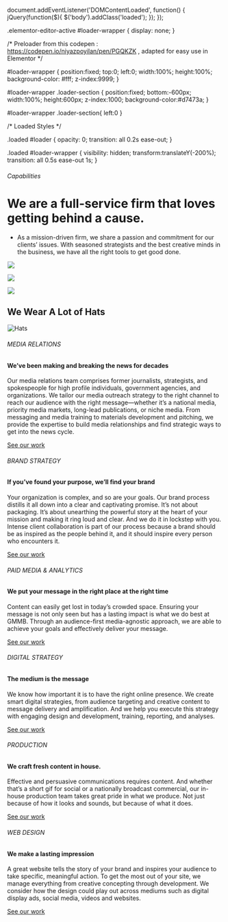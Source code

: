 



















document.addEventListener('DOMContentLoaded', function() {
jQuery(function($){
$('body').addClass('loaded');
}); });


.elementor-editor-active #loader-wrapper {
display: none;
}

/\* Preloader from this codepen : https://codepen.io/niyazpoyilan/pen/PGQKZK , adapted for easy use in Elementor \*/

#loader-wrapper {
position:fixed;
top:0;
left:0;
width:100%;
height:100%;
background-color: #fff;
z-index:9999;
}


#loader-wrapper .loader-section {
position:fixed;
bottom:-600px;
width:100%;
height:600px;
z-index:1000;
background-color:#d7473a;
}

#loader-wrapper .loader-section{
left:0
}

/\* Loaded Styles \*/

.loaded #loader {
opacity: 0;
transition: all 0.2s ease-out;
}

.loaded #loader-wrapper {
visibility: hidden;
transform:translateY(-200%);
transition: all 0.5s ease-out 1s;
}

























###### Capabilities

 











We are a full-service firm that
loves getting behind a cause.
=============================================================

 












* As a mission-driven firm, we share a passion and commitment for our clients’ issues. With seasoned strategists and the best creative minds in the business, we have all the right tools to get good done.

 





![](data:image/gif;base64,R0lGODlhAQABAAAAACH5BAEKAAEALAAAAAABAAEAAAICTAEAOw==)![](https://www.gmmb.com/wp-content/uploads/2021/02/down-arrow.svg) 

























![](data:image/gif;base64,R0lGODlhAQABAAAAACH5BAEKAAEALAAAAAABAAEAAAICTAEAOw==)![](https://www.gmmb.com/wp-content/uploads/2020/11/IMG_0707-480x590.jpg) 





![](data:image/gif;base64,R0lGODlhAQABAAAAACH5BAEKAAEALAAAAAABAAEAAAICTAEAOw==)![](https://www.gmmb.com/wp-content/uploads/2020/11/plus-grid-image.svg) 
















We Wear A Lot of Hats
---------------------

 




![Hats](data:image/gif;base64,R0lGODlhAQABAAAAACH5BAEKAAEALAAAAAABAAEAAAICTAEAOw==)![Hats](https://www.gmmb.com/wp-content/uploads/2020/12/Hats_260x260_v1.gif) 
























###### MEDIA RELATIONS

 











#### We’ve been making and breaking the news for decades

 












Our media relations team comprises former journalists, strategists, and spokespeople for high profile individuals, government agencies, and organizations. We tailor our media outreach strategy to the right channel to reach our audience with the right message—whether it’s a national media, priority media markets, long-lead publications, or niche media. From messaging and media training to materials development and pitching, we provide the expertise to build media relationships and find strategic ways to get into the news cycle.

 





[See our work](/case/marthas-table/)


















###### BRAND STRATEGY

 











#### If you’ve found your purpose, we’ll find your brand

 












Your organization is complex, and so are your goals. Our brand process distills it all down into a clear and captivating promise. It’s not about packaging. It’s about unearthing the powerful story at the heart of your mission and making it ring loud and clear. And we do it in lockstep with you. Intense client collaboration is part of our process because a brand should be as inspired as the people behind it, and it should inspire every person who encounters it.

 





[See our work](/case/mathematica/)































###### PAID MEDIA & ANALYTICS

 











#### We put your message in the right place at the right time

 












Content can easily get lost in today’s crowded space. Ensuring your message is not only seen but has a lasting impact is what we do best at GMMB. Through an audience-first media-agnostic approach, we are able to achieve your goals and effectively deliver your message.

 





[See our work](/case/paid-media-and-analytics/)


















###### DIGITAL STRATEGY

 











#### The medium is the message

 












We know how important it is to have the right online presence. We create smart digital strategies, from audience targeting and creative content to message delivery and amplification. And we help you execute this strategy with engaging design and development, training, reporting, and analyses.

 





[See our work](/case/ywca/)
























###### PRODUCTION

 











#### We craft fresh content in house.

 












Effective and persuasive communications requires content. And whether that’s a short gif for social or a nationally broadcast commercial, our in-house production team takes great pride in what we produce. Not just because of how it looks and sounds, but because of what it does.

 





[See our work](/case/medicaid/)


















###### WEB DESIGN

 











#### We make a lasting impression

 












A great website tells the story of your brand and inspires your audience to take specific, meaningful action. To get the most out of your site, we manage everything from creative concepting through development. We consider how the design could play out across mediums such as digital display ads, social media, videos and websites.

 





[See our work](/case/rwjf-website/)














































